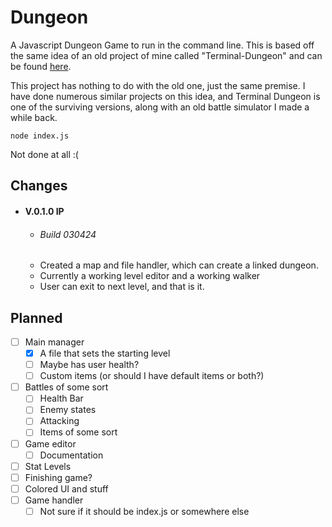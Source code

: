# Dungeon
A Javascript Dungeon Game to run in the command line. This is based off the same idea of an  old project of mine called "Terminal-Dungeon" and can be found [here](https://github.com/mamamia5x/Terminal-Dungeon). 

This project has nothing to do with the old one, just the same premise. I have done numerous similar projects on this idea, and Terminal Dungeon is one of the surviving versions, along with an old battle simulator I made a while back.

`node index.js`

Not done at all :(

## Changes
* #### V.0.1.0 IP
  * ###### Build 030424
  * Created a map and file handler, which can create a linked dungeon.
  * Currently a working level editor and a working walker
  * User can exit to next level, and that is it.

## Planned
- [ ] Main manager
  - [X] A file that sets the starting level
  - [ ] Maybe has user health?
  - [ ] Custom items (or should I have default items or both?)
- [ ] Battles of some sort
  - [ ] Health Bar
  - [ ] Enemy states
  - [ ] Attacking
  - [ ] Items of some sort
- [ ] Game editor
  - [ ] Documentation
- [ ] Stat Levels
- [ ] Finishing game?
- [ ] Colored UI and stuff
- [ ] Game handler
  - [ ] Not sure if it should be index.js or somewhere else